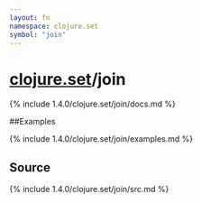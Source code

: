```yaml
---
layout: fn
namespace: clojure.set
symbol: "join"
---
```


# [clojure.set](../)/join

{% include 1.4.0/clojure.set/join/docs.md %}

##Examples

{% include 1.4.0/clojure.set/join/examples.md %}
## Source
{% include 1.4.0/clojure.set/join/src.md %}

